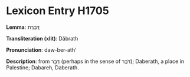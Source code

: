 # Lexicon Entry H1705

**Lemma**: דֲּבְרַת

**Transliteration (xlit)**: Dăbrath

**Pronunciation**: daw-ber-ath'

**Description**:
from דָּבָר (perhaps in the sense of דֹּבֶר); Daberath, a place in Palestine; Dabareh, Daberath.
